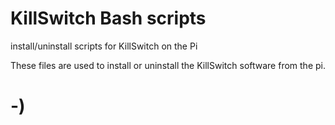 # KillSwitch Bash scripts

install/uninstall scripts for KillSwitch on the Pi

These files are used to install or uninstall the KillSwitch software from the
pi.

# -)
